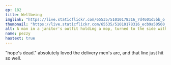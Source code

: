 ```yaml
---
ep: 182
title: Wellbeing
imglink: "https://live.staticflickr.com/65535/51010178316_7d4601d5bb_o.jpg"
thumbnail: "https://live.staticflickr.com/65535/51010178316_ecb9a50560_q.jpg"
alt: A man in a janitor's outfit holding a mop, turned to the side with his eyes closed. The words "hope's dead. It hurts all the time. Kill me" are spaced around him.
name: pezzy
hastext: true
---
```

"hope's dead."  absolutely loved the delivery men's arc, and that line just hit so well. 